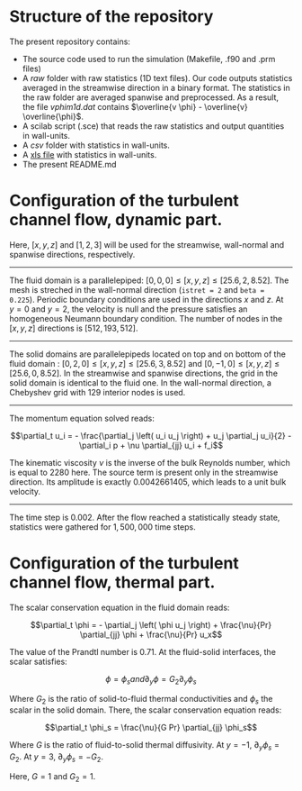 # Structure of the repository

The present repository contains:

- The source code used to run the simulation (Makefile, .f90 and .prm files)
- A *raw* folder with raw statistics (1D text files). Our code outputs statistics averaged in the streamwise direction in a binary format. The statistics in the raw folder are averaged spanwise and preprocessed. As a result, the file *vphim1d.dat* contains $`\overline{v \phi} - \overline{v} \overline{\phi}`$.
- A scilab script (.sce) that reads the raw statistics and output quantities in wall-units.
- A *csv* folder with statistics in wall-units.
- A [xls file](/../raw/master/g1a1_refined/g1a1_refined.xls) with statistics in wall-units.
- The present README.md

# Configuration of the turbulent channel flow, dynamic part.

Here, $`[x,y,z]`$ and $`[1,2,3]`$ will be used for the streamwise, wall-normal and spanwise directions, respectively.

---

The fluid domain is a parallelepiped: $`[0,0,0] \leq [x,y,z] \leq [25.6, 2, 8.52]`$. The mesh is streched in the wall-normal direction (`istret = 2` and `beta = 0.225`). Periodic boundary conditions are used in the directions $`x`$ and $`z`$. At $`y=0`$ and $`y=2`$, the velocity is null and the pressure satisfies an homogeneous Neumann boundary condition. The number of nodes in the $`[x,y,z]`$ directions is $`[512, 193, 512]`$.

---

The solid domains are parallelepipeds located on top and on bottom of the fluid domain : $`[0,2,0] \leq [x,y,z] \leq [25.6, 3, 8.52]`$ and $`[0,-1,0] \leq [x,y,z] \leq [25.6, 0, 8.52]`$. In the streamwise and spanwise directions, the grid in the solid domain is identical to the fluid one. In the wall-normal direction, a Chebyshev grid with $`129`$ interior nodes is used.

---

The momentum equation solved reads:
```math
\partial_t u_i = - \frac{\partial_j \left( u_i u_j \right) + u_j \partial_j u_i}{2} - \partial_i p + \nu \partial_{jj} u_i + f_i
```
The kinematic viscosity $`\nu`$ is the inverse of the bulk Reynolds number, which is equal to $`2280`$ here. The source term is present only in the streamwise direction. Its amplitude is exactly $`0.0042661405`$, which leads to a unit bulk velocity.

---

The time step is $`0.002`$. After the flow reached a statistically steady state, statistics were gathered for $`1,500,000`$ time steps.

# Configuration of the turbulent channel flow, thermal part.

The scalar conservation equation in the fluid domain reads:
```math
\partial_t \phi = - \partial_j \left( \phi u_j \right) + \frac{\nu}{Pr} \partial_{jj} \phi + \frac{\nu}{Pr} u_x
```
The value of the Prandtl number is $`0.71`$. At the fluid-solid interfaces, the scalar satisfies:
```math
\phi = \phi_s \textstyle{ and } \partial_y \phi = G_2 \partial_y \phi_s
```
Where $`G_2`$ is the ratio of solid-to-fluid thermal conductivities and $`\phi_s`$ the scalar in the solid domain. There, the scalar conservation equation reads:
```math
\partial_t \phi_s = \frac{\nu}{G Pr} \partial_{jj} \phi_s
```
Where $`G`$ is the ratio of fluid-to-solid thermal diffusivity. At $`y=-1`$, $`\partial_y \phi_s = G_2`$. At $`y=3`$, $`\partial_y \phi_s = -G_2`$.

Here, $`G = 1`$ and $`G_2 = 1`$.
